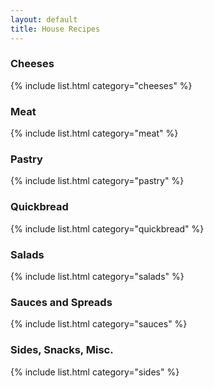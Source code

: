 ```yaml
---
layout: default
title: House Recipes
---
```


### Cheeses

{% include list.html category="cheeses" %}

### Meat

{% include list.html category="meat" %}

### Pastry

{% include list.html category="pastry" %}

### Quickbread

{% include list.html category="quickbread" %}

### Salads

{% include list.html category="salads" %}

### Sauces and Spreads

{% include list.html category="sauces" %}

### Sides, Snacks, Misc.

{% include list.html category="sides" %}
